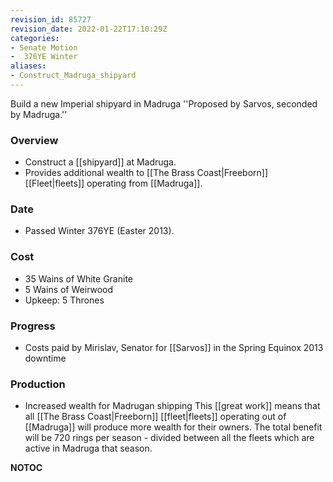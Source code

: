 ```yaml
---
revision_id: 85727
revision_date: 2022-01-22T17:10:29Z
categories:
- Senate Motion
-  376YE Winter
aliases:
- Construct_Madruga_shipyard
---
```


Build a new Imperial shipyard in Madruga
''Proposed by Sarvos, seconded by Madruga.''

### Overview
* Construct a [[shipyard]] at Madruga.
* Provides additional wealth to [[The Brass Coast|Freeborn]] [[Fleet|fleets]] operating from [[Madruga]].

### Date
* Passed Winter 376YE (Easter 2013).

### Cost
* 35 Wains of White Granite
* 5 Wains of Weirwood
* Upkeep: 5 Thrones

### Progress
* Costs paid by Mirislav, Senator for [[Sarvos]] in the Spring Equinox 2013 downtime

### Production
* Increased wealth for Madrugan shipping
This [[great work]] means that all [[The Brass Coast|Freeborn]] [[fleet|fleets]] operating out of [[Madruga]] will produce more wealth for their owners. The total benefit will be 720 rings per season - divided between all the fleets which are active in Madruga that season.



__NOTOC__
